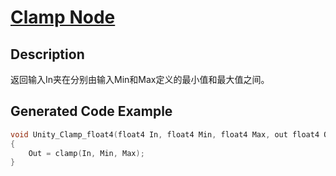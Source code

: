 # [Clamp Node](https://docs.unity3d.com/Packages/com.unity.shadergraph@7.3/manual/Clamp-Node.html)

## Description
返回输入In夹在分别由输入Min和Max定义的最小值和最大值之间。

## Generated Code Example
```h
void Unity_Clamp_float4(float4 In, float4 Min, float4 Max, out float4 Out)
{
    Out = clamp(In, Min, Max);
}
```